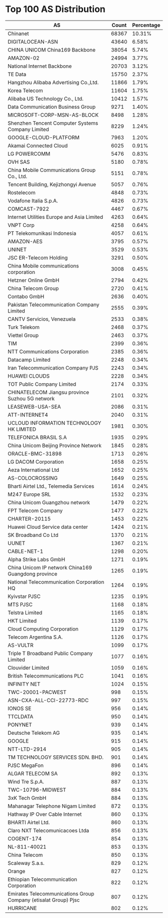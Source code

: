 # Top 100 AS Distribution
| AS | Count | Percentage |
|----|----|----|
| Chinanet | 68367 | 10.31% |
| DIGITALOCEAN-ASN | 43640 | 6.58% |
| CHINA UNICOM China169 Backbone | 38054 | 5.74% |
| AMAZON-02 | 24994 | 3.77% |
| National Internet Backbone | 20703 | 3.12% |
| TE Data | 15750 | 2.37% |
| Hangzhou Alibaba Advertising Co.,Ltd. | 11866 | 1.79% |
| Korea Telecom | 11604 | 1.75% |
| Alibaba US Technology Co., Ltd. | 10412 | 1.57% |
| Data Communication Business Group | 9271 | 1.40% |
| MICROSOFT-CORP-MSN-AS-BLOCK | 8498 | 1.28% |
| Shenzhen Tencent Computer Systems Company Limited | 8229 | 1.24% |
| GOOGLE-CLOUD-PLATFORM | 7963 | 1.20% |
| Akamai Connected Cloud | 6025 | 0.91% |
| LG POWERCOMM | 5476 | 0.83% |
| OVH SAS | 5180 | 0.78% |
| China Mobile Communications Group Co., Ltd. | 5151 | 0.78% |
| Tencent Building, Kejizhongyi Avenue | 5057 | 0.76% |
| Rostelecom | 4848 | 0.73% |
| Vodafone Italia S.p.A. | 4826 | 0.73% |
| COMCAST-7922 | 4467 | 0.67% |
| Internet Utilities Europe and Asia Limited | 4263 | 0.64% |
| VNPT Corp | 4258 | 0.64% |
| PT Telekomunikasi Indonesia | 4057 | 0.61% |
| AMAZON-AES | 3795 | 0.57% |
| UNINET | 3529 | 0.53% |
| JSC ER-Telecom Holding | 3291 | 0.50% |
| China Mobile communications corporation | 3008 | 0.45% |
| Hetzner Online GmbH | 2794 | 0.42% |
| China Telecom Group | 2720 | 0.41% |
| Contabo GmbH | 2636 | 0.40% |
| Pakistan Telecommunication Company Limited | 2555 | 0.39% |
| CANTV Servicios, Venezuela | 2533 | 0.38% |
| Turk Telekom | 2468 | 0.37% |
| Viettel Group | 2463 | 0.37% |
| TIM | 2399 | 0.36% |
| NTT Communications Corporation | 2385 | 0.36% |
| Datacamp Limited | 2248 | 0.34% |
| Iran Telecommunication Company PJS | 2243 | 0.34% |
| HUAWEI CLOUDS | 2228 | 0.34% |
| TOT Public Company Limited | 2174 | 0.33% |
| CHINATELECOM Jiangsu province Suzhou 5G network | 2101 | 0.32% |
| LEASEWEB-USA-SEA | 2086 | 0.31% |
| ATT-INTERNET4 | 2040 | 0.31% |
| UCLOUD INFORMATION TECHNOLOGY HK LIMITED | 1981 | 0.30% |
| TELEFONICA BRASIL S.A | 1935 | 0.29% |
| China Unicom Beijing Province Network | 1845 | 0.28% |
| ORACLE-BMC-31898 | 1713 | 0.26% |
| LG DACOM Corporation | 1658 | 0.25% |
| Aeza International Ltd | 1652 | 0.25% |
| AS-COLOCROSSING | 1649 | 0.25% |
| Bharti Airtel Ltd., Telemedia Services | 1614 | 0.24% |
| M247 Europe SRL | 1532 | 0.23% |
| China Unicom Guangzhou network | 1479 | 0.22% |
| FPT Telecom Company | 1477 | 0.22% |
| CHARTER-20115 | 1453 | 0.22% |
| Huawei Cloud Service data center | 1424 | 0.21% |
| SK Broadband Co Ltd | 1370 | 0.21% |
| UUNET | 1367 | 0.21% |
| CABLE-NET-1 | 1298 | 0.20% |
| Alpha Strike Labs GmbH | 1271 | 0.19% |
| China Unicom IP network China169 Guangdong province | 1265 | 0.19% |
| National Telecommunication Corporation HQ | 1264 | 0.19% |
| Kyivstar PJSC | 1235 | 0.19% |
| MTS PJSC | 1168 | 0.18% |
| Telstra Limited | 1165 | 0.18% |
| HKT Limited | 1139 | 0.17% |
| Cloud Computing Corporation | 1129 | 0.17% |
| Telecom Argentina S.A. | 1126 | 0.17% |
| AS-VULTR | 1099 | 0.17% |
| Triple T Broadband Public Company Limited | 1077 | 0.16% |
| Clouvider Limited | 1059 | 0.16% |
| British Telecommunications PLC | 1041 | 0.16% |
| INFINITY NET | 1024 | 0.15% |
| TWC-20001-PACWEST | 998 | 0.15% |
| ASN-CXA-ALL-CCI-22773-RDC | 997 | 0.15% |
| IONOS SE | 956 | 0.14% |
| TTCLDATA | 950 | 0.14% |
| PONYNET | 939 | 0.14% |
| Deutsche Telekom AG | 935 | 0.14% |
| GOOGLE | 915 | 0.14% |
| NTT-LTD-2914 | 905 | 0.14% |
| TM TECHNOLOGY SERVICES SDN. BHD. | 901 | 0.14% |
| PJSC MegaFon | 896 | 0.14% |
| ALGAR TELECOM SA | 892 | 0.13% |
| Wind Tre S.p.A. | 887 | 0.13% |
| TWC-10796-MIDWEST | 884 | 0.13% |
| 3xK Tech GmbH | 884 | 0.13% |
| Mahanagar Telephone Nigam Limited | 872 | 0.13% |
| Hathway IP Over Cable Internet | 860 | 0.13% |
| BHARTI Airtel Ltd. | 860 | 0.13% |
| Claro NXT Telecomunicacoes Ltda | 856 | 0.13% |
| COGENT-174 | 854 | 0.13% |
| NL-811-40021 | 853 | 0.13% |
| China Telecom | 850 | 0.13% |
| Scaleway S.a.s. | 829 | 0.12% |
| Orange | 827 | 0.12% |
| Ethiopian Telecommunication Corporation | 822 | 0.12% |
| Emirates Telecommunications Group Company (etisalat Group) Pjsc | 807 | 0.12% |
| HURRICANE | 802 | 0.12% |

